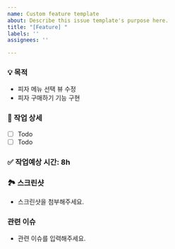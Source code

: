 ```yaml
---
name: Custom feature template
about: Describe this issue template's purpose here.
title: "[Feature] "
labels: ''
assignees: ''

---
```


### 💡 목적
- 피자 메뉴 선택 뷰 수정
- 피자 구매하기 기능 구현

### 📍 작업 상세
- [ ] Todo
- [ ] Todo

### ✅ 작업예상 시간: **8h**

### 🏞 스크린샷
- 스크린샷을 첨부해주세요.

### 관련 이슈
- 관련 이슈를 입력해주세요.
